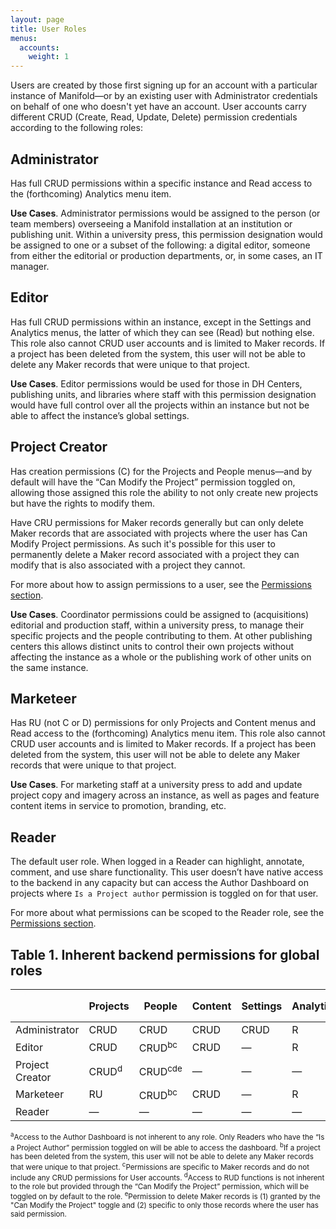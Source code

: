 ```yaml
---
layout: page
title: User Roles
menus:
  accounts:
    weight: 1
---
```


Users are created by those first signing up for an account with a particular instance of Manifold—or by an existing user with Administrator credentials on behalf of one who doesn't yet have an account. User accounts carry different CRUD (Create, Read, Update, Delete) permission credentials according to the following roles:

## Administrator

Has full CRUD permissions within a specific instance and Read access to the (forthcoming) Analytics menu item.

**Use Cases**. Administrator permissions would be assigned to the person (or team members) overseeing a Manifold installation at an institution or publishing unit. Within a university press, this permission designation would be assigned to one or a subset of the following: a digital editor, someone from either the editorial or production departments, or, in some cases, an IT manager.

## Editor

Has full CRUD permissions within an instance, except in the Settings and Analytics menus, the latter of which they can see (Read) but nothing else. This role also cannot CRUD user accounts and is limited to Maker records. If a project has been deleted from the system, this user will not be able to delete any Maker records that were unique to that project.

**Use Cases**. Editor permissions would be used for those in DH Centers, publishing units, and libraries where staff with this permission designation would have full control over all the projects within an instance but not be able to affect the instance’s global settings.

## Project Creator

Has creation permissions (C) for the Projects and People menus—and by default will have the “Can Modify the Project” permission toggled on, allowing those assigned this role the ability to not only create new projects but have the rights to modify them.

Have CRU permissions for Maker records generally but can only delete Maker records that are associated with projects where the user has Can Modify Project permissions. As such it's possible for this user to permanently delete a Maker record associated with a project they can modify that is also associated with a project they cannot.

For more about how to assign permissions to a user, see the [Permissions section](/docs/projects/customizing/permissions.html).

**Use Cases**. Coordinator permissions could be assigned to (acquisitions) editorial and production staff, within a university press, to manage their specific projects and the people contributing to them. At other publishing centers this allows distinct units to control their own projects without affecting the instance as a whole or the publishing work of other units on the same instance.

## Marketeer

Has RU (not C or D) permissions for only Projects and Content menus and Read access to the (forthcoming) Analytics menu item. This role also cannot CRUD user accounts and is limited to Maker records. If a project has been deleted from the system, this user will not be able to delete any Maker records that were unique to that project.

**Use Cases**. For marketing staff at a university press to add and update project copy and imagery across an instance, as well as pages and feature content items in service to promotion, branding, etc.

## Reader

The default user role. When logged in a Reader can highlight, annotate, comment, and use share functionality. This user doesn’t have native access to the backend in any capacity but can access the Author Dashboard on projects where `Is a Project author` permission is toggled on for that user.

For more about what permissions can be scoped to the Reader role, see the [Permissions section](/docs/projects/customizing/permissions.html).

## Table 1. Inherent backend permissions for global roles

|                 |Projects          | People              | Content | Settings | Analytics | Author Dashboard<sup>a</sup> |
|-----------------|------------------|---------------------|---------|----------|-----------|------------------------------|
| Administrator   | CRUD             | CRUD                | CRUD    | CRUD     | R         | —                            |
| Editor          | CRUD             | CRUD<sup>bc</sup>   | CRUD    | —        | R         | —                            |
| Project Creator | CRUD<sup>d</sup> | CRUD<sup>cde</sup>  | —       | —        | —         | —                            |
| Marketeer       | RU               | CRUD<sup>bc</sup>   | CRUD    | —        | R         | —                            |
| Reader          | —                | —                   | —       | —        | —         | —                            |

<small>
<sup>a</sup>Access to the Author Dashboard is not inherent to any role. Only Readers who have the “Is a Project Author” permission toggled on will be able to access the dashboard.  
<sup>b</sup>If a project has been deleted from the system, this user will not be able to delete any Maker records that were unique to that project.
<sup>c</sup>Permissions are specific to Maker records and do not include any CRUD permissions for User accounts.  
<sup>d</sup>Access to RUD functions is not inherent to the role but provided through the “Can Modify the Project” permission, which will be toggled on by default to the role.  
<sup>e</sup>Permission to delete Maker records is (1) granted by the "Can Modify the Project" toggle and (2) specific to only those records where the user has said permission.
</small>
